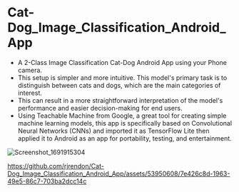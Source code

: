 # Cat-Dog_Image_Classification_Android_App

* A 2-Class Image Classification Cat-Dog Android App using your Phone camera.
* This setup is simpler and more intuitive. This model's primary task is to distinguish between cats and dogs, which are the main categories of interest.
* This can result in a more straightforward interpretation of the model's performance and easier decision-making for end users.
* Using Teachable Machine from Google, a great tool for creating simple machine learning models, this app is specifically based on Convolutional Neural Networks (CNNs) and imported it as TensorFlow Lite then applied it to Android as an app for portability, testing, and entertainment.


![Screenshot_1691915304](https://github.com/rjrendon/Cat-Dog_Image_Classification_Android_App/assets/53950608/8de117dd-e9e9-4b48-bd88-c7469e3a9f73)

https://github.com/rjrendon/Cat-Dog_Image_Classification_Android_App/assets/53950608/7e426c8d-1963-49e5-86c7-703ba2dcc14c
